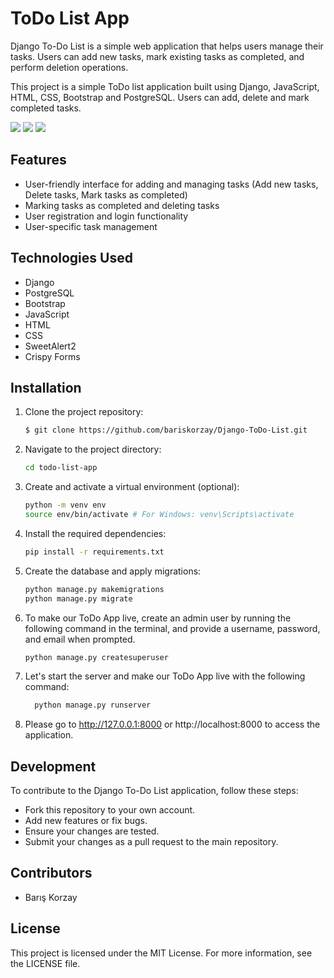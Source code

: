 # ToDo List App

Django To-Do List is a simple web application that helps users manage their tasks. Users can add new tasks, mark existing tasks as completed, and perform deletion operations.

This project is a simple ToDo list application built using Django, JavaScript, HTML, CSS, Bootstrap and PostgreSQL. Users can add, delete and mark completed tasks.

<img src="https://www.linkpicture.com/q/django-todo-list-tamamlanmis.jpg" type="image">
<img src="https://www.linkpicture.com/q/todo-list-register.jpg" type="image">
<img src="https://www.linkpicture.com/q/todo-list-login.jpg" type="image">


## Features

- User-friendly interface for adding and managing tasks (Add new tasks, Delete tasks, Mark tasks as completed)
- Marking tasks as completed and deleting tasks
- User registration and login functionality
- User-specific task management

## Technologies Used
- Django
- PostgreSQL
- Bootstrap
- JavaScript
- HTML
- CSS
- SweetAlert2
- Crispy Forms

## Installation

1. Clone the project repository:

   ```bash
   $ git clone https://github.com/bariskorzay/Django-ToDo-List.git

2. Navigate to the project directory:

   ```bash
   cd todo-list-app

3. Create and activate a virtual environment (optional):
   
   ```bash
   python -m venv env
   source env/bin/activate # For Windows: venv\Scripts\activate

4. Install the required dependencies:
   
   ```bash
   pip install -r requirements.txt

5. Create the database and apply migrations:
   
   ```bash
   python manage.py makemigrations
   python manage.py migrate

5. To make our ToDo App live, create an admin user by running the following command in the terminal, and provide a username, password, and email when prompted.
   ```bash
   python manage.py createsuperuser

6. Let's start the server and make our ToDo App live with the following command:
    ```bash
      python manage.py runserver

7. Please go to http://127.0.0.1:8000 or http://localhost:8000 to access the application.

## Development

To contribute to the Django To-Do List application, follow these steps:

- Fork this repository to your own account.
- Add new features or fix bugs.
- Ensure your changes are tested.
- Submit your changes as a pull request to the main repository.

## Contributors

- Barış Korzay

## License
This project is licensed under the MIT License. For more information, see the LICENSE file.


